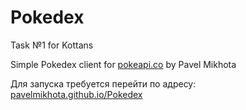 # Pokedex

Task №1 for Kottans

Simple Pokedex client for [pokeapi.co](pokeapi.co "pokeapi.co") by Pavel Mikhota

Для запуска требуется перейти по адресу: [pavelmikhota.github.io/Pokedex](pavelmikhota.github.io/Pokedex "pavelmikhota.github.io/Pokedex")
